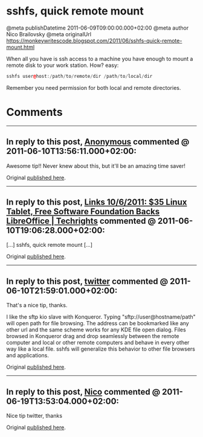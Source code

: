 # sshfs, quick remote mount

@meta publishDatetime 2011-06-09T09:00:00.000+02:00
@meta author Nico Brailovsky
@meta originalUrl https://monkeywritescode.blogspot.com/2011/06/sshfs-quick-remote-mount.html

When all you have is ssh access to a machine you have enough to mount a remote disk to your work station. How? easy:

```c++
sshfs user@host:/path/to/remote/dir /path/to/local/dir
```

Remember you need permission for both local and remote directories.

# Comments

---
## In reply to this post, [Anonymous]() commented @ 2011-06-10T13:56:11.000+02:00:

Awesome tip!! Never knew about this, but it'll be an amazing time saver!

Original [published here](md_blog/2011/0609_sshfsquickremotemount.md).

---
## In reply to this post, [Links 10/6/2011: $35 Linux Tablet, Free Software Foundation Backs LibreOffice | Techrights](http://techrights.org/2011/06/10/fsf-backs-libreoffice/) commented @ 2011-06-10T19:06:28.000+02:00:

[...] sshfs, quick remote mount [...]

Original [published here](md_blog/2011/0609_sshfsquickremotemount.md).

---
## In reply to this post, [twitter](http://slashdot.org/~twitter/journal/217907) commented @ 2011-06-10T21:59:01.000+02:00:

That's a nice tip, thanks.

I like the sftp kio slave with Konqueror. Typing "sftp://user@hostname/path" will open path for file browsing. The address can be bookmarked like any other url and the same scheme works for any KDE file open dialog. Files browsed in Konqueror drag and drop seamlessly between the remote computer and local or other remote computers and behave in every other way like a local file. sshfs will generalize this behavior to other file browsers and applications.

Original [published here](md_blog/2011/0609_sshfsquickremotemount.md).

---
## In reply to this post, [Nico](md_blog/youfoundadeadlink.md) commented @ 2011-06-19T13:53:04.000+02:00:

Nice tip twitter, thanks

Original [published here](md_blog/2011/0609_sshfsquickremotemount.md).
